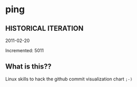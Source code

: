 # ping

## HISTORICAL ITERATION
2011-02-20

Incremented: 5011

## What is this?? 
Linux skills to hack the github commit visualization chart `;-)`
